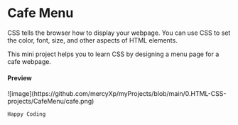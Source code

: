 # Cafe Menu

CSS tells the browser how to display your webpage. You can use CSS to set the color, font, size, and other aspects of HTML elements.

This mini project helps you to learn CSS by designing a menu page for a cafe webpage.
<h4>Preview</h4>
![image](https://github.com/mercyXp/myProjects/blob/main/0.HTML-CSS-projects/CafeMenu/cafe.png)

`Happy Coding`
